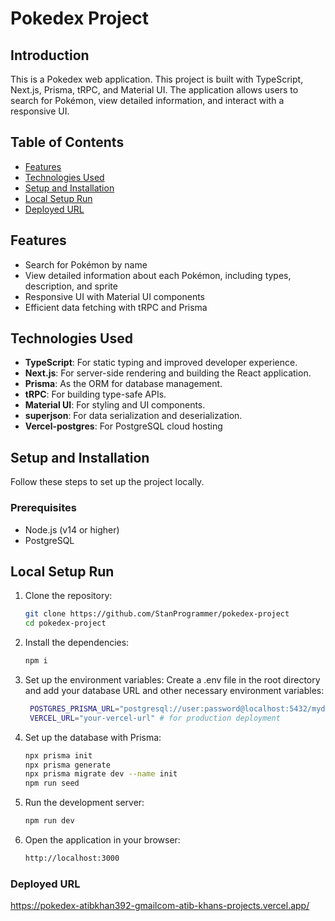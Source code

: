 # Pokedex Project

## Introduction
This is a Pokedex web application. This project is built with TypeScript, Next.js, Prisma, tRPC, and Material UI. The application allows users to search for Pokémon, view detailed information, and interact with a responsive UI.

## Table of Contents
- [Features](#features)
- [Technologies Used](#technologies-used)
- [Setup and Installation](#setup-and-installation)
- [Local Setup Run](#local-setup-run)
- [Deployed URL](#deployed-url)

## Features
- Search for Pokémon by name
- View detailed information about each Pokémon, including types, description, and sprite
- Responsive UI with Material UI components
- Efficient data fetching with tRPC and Prisma

## Technologies Used
- **TypeScript**: For static typing and improved developer experience.
- **Next.js**: For server-side rendering and building the React application.
- **Prisma**: As the ORM for database management.
- **tRPC**: For building type-safe APIs.
- **Material UI**: For styling and UI components.
- **superjson**: For data serialization and deserialization.
- **Vercel-postgres**: For PostgreSQL cloud hosting

## Setup and Installation
Follow these steps to set up the project locally.

### Prerequisites
- Node.js (v14 or higher)
- PostgreSQL

## Local Setup Run

1. Clone the repository:
   ```bash
   git clone https://github.com/StanProgrammer/pokedex-project
   cd pokedex-project

2. Install the dependencies:
    ```bash
    npm i

3. Set up the environment variables:
   Create a .env file in the root directory and add your database URL and other necessary environment variables:
   ```bash
    POSTGRES_PRISMA_URL="postgresql://user:password@localhost:5432/mydb"
    VERCEL_URL="your-vercel-url" # for production deployment

4. Set up the database with Prisma:
    ```bash
    npx prisma init
    npx prisma generate
    npx prisma migrate dev --name init
    npm run seed
    
5. Run the development server:
    ```bash
    npm run dev

6. Open the application in your browser:
    ```bash
    http://localhost:3000


### Deployed URL
https://pokedex-atibkhan392-gmailcom-atib-khans-projects.vercel.app/
    
    


